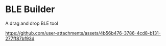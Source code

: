 # BLE Builder
A drag and drop BLE tool

https://github.com/user-attachments/assets/4b56b476-3786-4cd8-b131-277ff87bf93d

